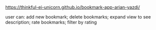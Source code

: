 https://thinkful-ei-unicorn.github.io/bookmark-app-arian-yazdi/

user can: add new bookmark; delete bookmarks; expand view to see description; rate bookmarks; filter by rating
